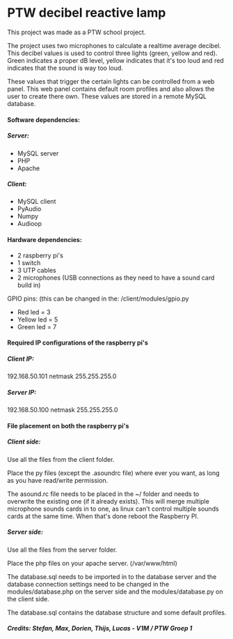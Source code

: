 # PTW decibel reactive lamp
This project was made as a PTW school project. 

The project uses two microphones to calculate a realtime average decibel. This decibel values is used to control three lights (green, yellow and red). Green indicates a proper dB level, yellow indicates that it's too loud and red indicates that the sound is way too loud.

These values that trigger the certain lights can be controlled from a web panel. This web panel contains default room profiles and also allows the user to create there own. These values are stored in a remote MySQL database.

#### Software dependencies:

##### Server:
- MySQL server
- PHP
- Apache

##### Client:
- MySQL client
- PyAudio
- Numpy
- Audioop

#### Hardware dependencies:
- 2 raspberry pi's
- 1 switch
- 3 UTP cables
- 2 microphones (USB connections as they need to have a sound card build in)

GPIO pins: (this can be changed in the: /client/modules/gpio.py
- Red led = 3
- Yellow led = 5
- Green led = 7

#### Required IP configurations of the raspberry pi's

##### Client IP:
192.168.50.101
netmask 255.255.255.0

##### Server IP:
192.168.50.100
netmask 255.255.255.0

#### File placement on both the raspberry pi's

##### Client side:

Use all the files from the client folder.

Place the py files (except the .asoundrc file) where ever you want, as long as you have read/write permission.

The asound.rc file needs to be placed in the ~/ folder and needs to overwrite the existing one (if it already exists). This will merge multiple microphone sounds cards in to one, as linux can't control multiple sounds cards at the same time.
When that's done reboot the Raspberry PI.

##### Server side:

Use all the files from the server folder.

Place the php files on your apache server. (/var/www/html)

The database.sql needs to be imported in to the database server and the database connection settings need to be changed in the modules/database.php on the server side and the modules/database.py on the client side.

The database.sql contains the database structure and some default profiles.

##### Credits: Stefan, Max, Dorien, Thijs, Lucas - V1M / PTW Groep 1
